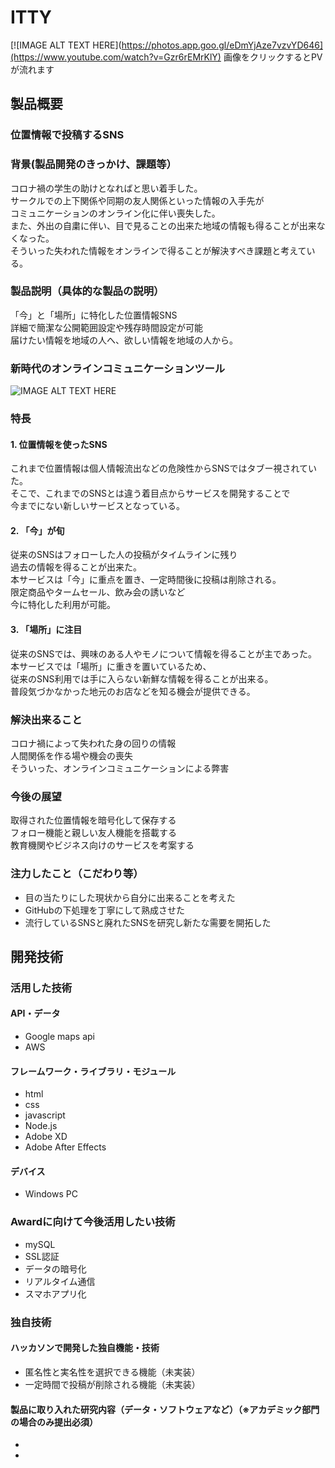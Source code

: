 # ITTY

[![IMAGE ALT TEXT HERE](https://photos.app.goo.gl/eDmYjAze7vzvYD646](https://www.youtube.com/watch?v=Gzr6rEMrKlY)
画像をクリックするとPVが流れます

## 製品概要
### 位置情報で投稿するSNS
### 背景(製品開発のきっかけ、課題等）
コロナ禍の学生の助けとなればと思い着手した。  
サークルでの上下関係や同期の友人関係といった情報の入手先が  
コミュニケーションのオンライン化に伴い喪失した。  
また、外出の自粛に伴い、目で見ることの出来た地域の情報も得ることが出来なくなった。  
そういった失われた情報をオンラインで得ることが解決すべき課題と考えている。  
  
### 製品説明（具体的な製品の説明）
「今」と「場所」に特化した位置情報SNS  
詳細で簡潔な公開範囲設定や残存時間設定が可能  
届けたい情報を地域の人へ、欲しい情報を地域の人から。  
### 新時代のオンラインコミュニケーションツール
![IMAGE ALT TEXT HERE](https://lh3.googleusercontent.com/Chb1QL_i-vQbcgRPmxKlV6_ZSWkCK76mCd1TjcV05Y8UgDtxTxCmR4OLsB2dIKmuGKtKcGDvByo95-qzP6WgVfx3ElmNeUQOglXVE1-TnsIENlArQblLY1Wu6yvjfoIn6OgF7o5aXVGz59QN8YLbFlzL7MiWqEhyUAMZWmqzVo3k7Qjh_-V1MydA86swEIn24gfTzwnykceoQblS9BHd5oFCn9tkqIcpr-eoFRWQy1mhPKgA8dmKxNK1godtNe7MOFdLkzlK6IX0vIvcqKdUHHaYZ5WfUzsBUNvMN249azaowFpHd3bzbKHIxSFfeX1u-ecnUhDplUDmW_7vmyx7_eJx16W7jsYnsK4-IOqY3t9hmpF5X20JG3vR0vOnzOwsLtGEbVbV3Aa4oam1zfP1GHROWC9DrV3TUdxn-U44T9-AHNLrzBu5zldebKYoDJvYrKS7D5SvXhkxRD-wT6qW5gqOcRYIXIiwh-QDQBt2sh7M6NCgPh8wCnXwRog1Vusc269FAqZk3SbnaQJxlVBdIwCEc1yWilmdTjaxh4OWGu_RLNrCx0W6pdlof8crtCobKoFdEs_JTiGqC8LHifXlSCp-Y98h5jh_PsiREUy98p_8J05W7rmjH9DzhNpsqvxG5oWvxsugJ2_NHV3jPZZYoLkoI5eBi7qEr47kioJoA5j1fifkW7yhhFK__41IyNpYDsrsNfTzfbptkNIx_hYCXXCD=w960-h540-no?authuser=0)
  
### 特長
#### 1. 位置情報を使ったSNS  
これまで位置情報は個人情報流出などの危険性からSNSではタブー視されていた。  
そこで、これまでのSNSとは違う着目点からサービスを開発することで  
今までにない新しいサービスとなっている。  
  
#### 2. 「今」が旬  
従来のSNSはフォローした人の投稿がタイムラインに残り  
過去の情報を得ることが出来た。  
本サービスは「今」に重点を置き、一定時間後に投稿は削除される。  
限定商品やタームセール、飲み会の誘いなど  
今に特化した利用が可能。  
  
#### 3. 「場所」に注目  
従来のSNSでは、興味のある人やモノについて情報を得ることが主であった。  
本サービスでは「場所」に重きを置いているため、  
従来のSNS利用では手に入らない新鮮な情報を得ることが出来る。  
普段気づかなかった地元のお店などを知る機会が提供できる。  
  
### 解決出来ること
コロナ禍によって失われた身の回りの情報  
人間関係を作る場や機会の喪失  
そういった、オンラインコミュニケーションによる弊害  

### 今後の展望
取得された位置情報を暗号化して保存する  
フォロー機能と親しい友人機能を搭載する  
教育機関やビジネス向けのサービスを考案する  

### 注力したこと（こだわり等）
* 目の当たりにした現状から自分に出来ることを考えた
* GitHubの下処理を丁寧にして熟成させた
* 流行しているSNSと廃れたSNSを研究し新たな需要を開拓した  
  
## 開発技術
### 活用した技術
#### API・データ
* Google maps api
* AWS

#### フレームワーク・ライブラリ・モジュール
* html
* css
* javascript
* Node.js
* Adobe XD
* Adobe After Effects

#### デバイス
* Windows PC

### Awardに向けて今後活用したい技術
* mySQL
* SSL認証
* データの暗号化
* リアルタイム通信
* スマホアプリ化

### 独自技術
#### ハッカソンで開発した独自機能・技術
* 匿名性と実名性を選択できる機能（未実装）
* 一定時間で投稿が削除される機能（未実装）

#### 製品に取り入れた研究内容（データ・ソフトウェアなど）（※アカデミック部門の場合のみ提出必須）
* 
* 
